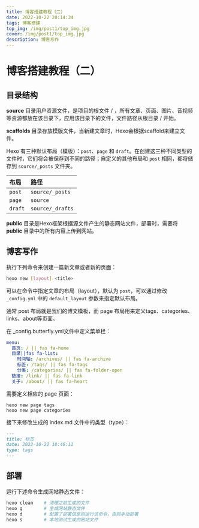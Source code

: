 ```yaml
---
title: 博客搭建教程（二）
date: 2022-10-22 20:14:34
tags: 博客搭建
top_img: /img/post1/top_img.jpg
cover: /img/post1/top_img.jpg
description: 博客写作
---
```

# 博客搭建教程（二）

## 目录结构

**source** 目录用户资源文件，是项目的根文件 / ，所有文章、页面、图片、音视频等资源都放在该目录下，应用该目录下的文件，文件路径从根目录 / 开始。

**scaffolds** 目录存放模版文件，当新建文章时，Hexo会根据scaffold来建立文件。

Hexo 有三种默认布局（模版）：`post`、`page` 和 `draft`。在创建这三种不同类型的文件时，它们将会被保存到不同的路径；自定义的其他布局和 `post` 相同，都将储存到 `source/_posts` 文件夹。

| 布局    | 路径             |
| :------ | :--------------- |
| `post`  | `source/_posts`  |
| `page`  | `source`         |
| `draft` | `source/_drafts` |

**public** 目录是Hexo框架根据源文件产生的静态网站文件，部署时，需要将 **public** 目录中的所有内容上传到网站。

## 博客写作

执行下列命令来创建一篇新文章或者新的页面：

```bash
hexo new [layout] <title>
```

可以在命令中指定文章的布局（layout），默认为 `post`，可以通过修改 `_config.yml` 中的 `default_layout` 参数来指定默认布局。

通常 post 布局就是我们的博文模板，而 page 布局用来定义tags、categories、links、about等页面。

在 _config.butterfly.yml文件中定义菜单栏：

```yaml
menu:
  首页: / || fas fa-home
  目录||fas fa-list:
    时间轴: /archives/ || fas fa-archive
    标签: /tags/ || fas fa-tags
    分类: /categories/ || fas fa-folder-open
  链接: /link/ || fas fa-link
  关于: /about/ || fas fa-heart
```

需要定义相应的 page 页面：

```
hexo new page tags
hexo new page categories
```

接下来修改生成的 index.md 文件中的类型（type）：

```markdown
---
title: 标签
date: 2022-10-22 18:46:11
type: tags
---
```

## 部署

运行下述命令生成网站静态文件：

```bash
hexo clean    # 清理之前生成的文件
hexo g        # 生成网站静态文件
hexo d        # 配置了部署信息则运行该命令，否则手动部署
hexo s        # 本地测试生成的网站文件
```

